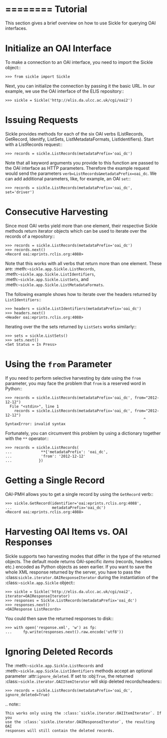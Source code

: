 ========
Tutorial
========

This section gives a brief overview on how to use Sickle for querying OAI
interfaces.


Initialize an OAI Interface
===========================

To make a connection to an OAI interface, you need to import the Sickle object::

    >>> from sickle import Sickle

Next, you can initialize the connection by passing it the basic URL. In our
example, we use the OAI interface of the ELIS repository::

    >>> sickle = Sickle('http://elis.da.ulcc.ac.uk/cgi/oai2')


Issuing Requests
================

Sickle provides methods for each of the six OAI verbs (ListRecords, GetRecord,
Idenitfy, ListSets, ListMetadataFormats, ListIdentifiers). Start with a
ListRecords request::

    >>> records = sickle.ListRecords(metadataPrefix='oai_dc')

Note that all keyword arguments you provide to this function are passed to the OAI interface
as HTTP parameters. Therefore the example request would send the parameters
``verb=ListRecords&metadataPrefix=oai_dc``.
We can add additional parameters, like, for example, an OAI ``set``::

    >>> records = sickle.ListRecords(metadataPrefix='oai_dc', set='driver')

Consecutive Harvesting
======================

Since most OAI verbs yield more than one element, their respective Sickle methods
return iterator objects which can be used to iterate over the records of a
repository::

    >>> records = sickle.ListRecords(metadataPrefix='oai_dc')
    >>> records.next()
    <Record oai:eprints.rclis.org:4088>

Note that this works with all verbs that return more than one element.
These are: :meth:`~sickle.app.Sickle.ListRecords`, :meth:`~sickle.app.Sickle.ListIdentifiers`,
:meth:`~sickle.app.Sickle.ListSets`, and :meth:`~sickle.app.Sickle.ListMetadataFormats`.

The following example shows how to iterate over the headers returned by ``ListIdentifiers``::

    >>> headers = sickle.ListIdentifiers(metadataPrefix='oai_dc')
    >>> headers.next()
    <Header oai:eprints.rclis.org:4088>

Iterating over the the sets returned by ``ListSets`` works similarly::

    >>> sets = sickle.ListSets()
    >>> sets.next()
    <Set Status = In Press>


Using the ``from`` Parameter
============================

If you need to perform selective harvesting by date using the ``from`` parameter, you
may face the problem that ``from`` is a reserved word in Python::

    >>> records = sickle.ListRecords(metadataPrefix='oai_dc', from="2012-12-12")
      File "<stdin>", line 1
        records = sickle.ListRecords(metadataPrefix='oai_dc', from="2012-12-12")
                                                                  ^
    SyntaxError: invalid syntax

Fortunately, you can circumvent this problem by using a dictionary together with
the ``**`` operator::

    >>> records = sickle.ListRecords(
    ...             **{'metadataPrefix': 'oai_dc',
    ...             'from': '2012-12-12'
    ...            })


Getting a Single Record
=======================

OAI-PMH allows you to get a single record by using the ``GetRecord`` verb::

    >>> sickle.GetRecord(identifier='oai:eprints.rclis.org:4088',
    ...                  metadataPrefix='oai_dc')
    <Record oai:eprints.rclis.org:4088>


Harvesting OAI Items vs. OAI Responses
======================================

Sickle supports two harvesting modes that differ in the type of the returned
objects. The default mode returns OAI-specific *items* (records, headers etc.)
encoded as Python objects as seen earlier. If you want to save the whole XML
response returned by the server, you have to pass the
:class:`sickle.iterator.OAIResponseIterator` during the instantiation of the
:class:`~sickle.app.Sickle` object::

    >>> sickle = Sickle('http://elis.da.ulcc.ac.uk/cgi/oai2', iterator=OAIResponseIterator)
    >>> responses = Sickle.ListRecords(metadataPrefix='oai_dc')
    >>> responses.next()
    <OAIResponse ListRecords>

You could then save the returned responses to disk::

    >>> with open('response.xml', 'w') as fp:
    ...     fp.write(responses.next().raw.encode('utf8'))



Ignoring Deleted Records
========================

The :meth:`~sickle.app.Sickle.ListRecords` and :meth:`~sickle.app.Sickle.ListIdentifiers`
methods accept an optional parameter :attr:`ignore_deleted`. If set to :obj:`True`,
the returned :class:`~sickle.iterator.OAIItemIterator` will skip deleted records/headers::

    >>> records = sickle.ListRecords(metadataPrefix='oai_dc', ignore_deleted=True)

.. note::

    This works only using the :class:`sickle.iterator.OAIItemIterator`. If you
    use the :class:`sickle.iterator.OAIResponseIterator`, the resulting OAI
    responses will still contain the deleted records.
